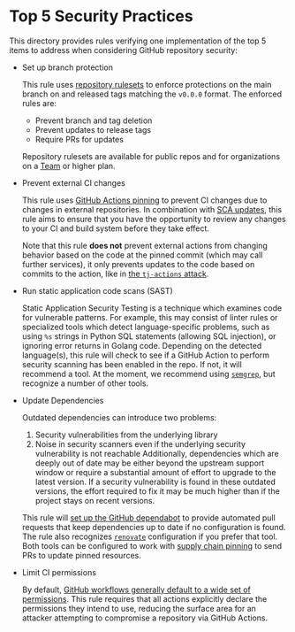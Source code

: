 # Top 5 Security Practices

This directory provides rules verifying one implementation of the top 5 items to address when considering GitHub repository security:

- Set up branch protection

  This rule uses [repository rulesets](https://docs.github.com/en/repositories/configuring-branches-and-merges-in-your-repository/managing-rulesets/about-rulesets) to enforce protections on the main branch on and released tags matching the `v0.0.0` format. The enforced rules are:
  * Prevent branch and tag deletion
  * Prevent updates to release tags
  * Require PRs for updates

  Repository rulesets are available for public repos and for organizations on a [Team](https://docs.github.com/en/get-started/learning-about-github/githubs-plans) or higher plan.

  <!-- TODO: Add the ability to enforce certain checks passing, based on past history -->

- <a name="pinning">Prevent external CI changes

  This rule uses [GitHub Actions pinning](https://docs.github.com/en/actions/security-guides/security-hardening-for-github-actions#using-third-party-actions) to prevent CI changes due to changes in external repositories. In combination with [SCA updates](#sca), this rule aims to ensure that you have the opportunity to review any changes to your CI and build system before they take effect.

  Note that this rule **does not** prevent external actions from changing behavior based on the code at the pinned commit (which may call further services), it only prevents updates to the code based on commits to the action, like in [the `tj-actions` attack](https://www.stepsecurity.io/blog/harden-runner-detection-tj-actions-changed-files-action-is-compromised).

- Run static application code scans (SAST)

  Static Application Security Testing is a technique which examines code for vulnerable patterns.  For example, this may consist of linter rules or specialized tools which detect language-specific problems, such as using `%s` strings in Python SQL statements (allowing SQL injection), or ignoring error returns in Golang code.  Depending on the detected language(s), this rule will check to see if a GitHub Action to perform security scanning has been enabled in the repo.  If not, it will recommend a tool.  At the moment, we recommend using [`semgrep`](https://semgrep.dev/), but recognize a number of other tools.

  <!-- TODO: examples from different languages -->

- <a name="sca">Update Dependencies

  Outdated dependencies can introduce two problems:
  1. Security vulnerabilities from the underlying library
  1. Noise in security scanners even if the underlying security vulnerability is not reachable
  Additionally, dependencies which are deeply out of date may be either beyond the upstream support window or require a substantial amount of effort to upgrade to the latest version.  If a security vulnerability is found in these outdated versions, the effort required to fix it may be much higher than if the project stays on recent versions.

  This rule will [set up the GitHub dependabot](https://docs.github.com/en/code-security/dependabot/dependabot-version-updates/configuring-dependabot-version-updates) to provide automated pull requests that keep dependencies up to date if no configuration is found.  The rule also recognizes [`renovate`](https://docs.renovatebot.com/) configuration if you prefer that tool.  Both tools can be configured to work with [supply chain pinning](#pinning) to send PRs to update pinned resources.

- Limit CI permissions

  By default, [GitHub workflows generally default to a wide set of permissions](https://docs.github.com/en/actions/security-for-github-actions/security-guides/automatic-token-authentication#permissions-for-the-github_token).  This rule requires that all actions explicitly declare the permissions they intend to use, reducing the surface area for an attacker attempting to compromise a repository via GitHub Actions.
  